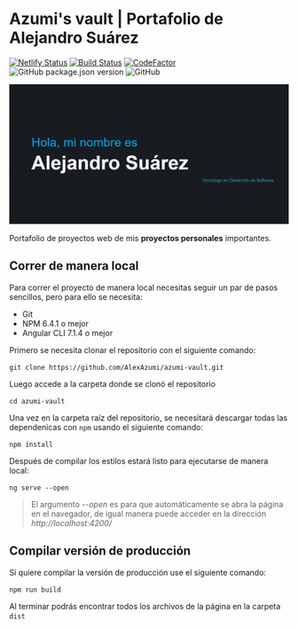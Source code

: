 # Azumi's vault | Portafolio de Alejandro Suárez
[![Netlify Status](https://api.netlify.com/api/v1/badges/eaf1007b-cb2f-4151-9922-e1560ff75126/deploy-status)](https://app.netlify.com/sites/azumi-vault/deploys)
[![Build Status](https://travis-ci.com/AlexAzumi/azumi-vault.svg?branch=master)](https://travis-ci.com/AlexAzumi/azumi-vault)
[![CodeFactor](https://www.codefactor.io/repository/github/alexazumi/azumi-vault/badge)](https://www.codefactor.io/repository/github/alexazumi/azumi-vault)
![GitHub package.json version](https://img.shields.io/github/package-json/v/alexazumi/azumi-vault.svg?style=popout)
![GitHub](https://img.shields.io/github/license/alexazumi/azumi-vault.svg?style=popout)

<p align="center">
  <img src="/img/preview.png" alt="Captura del portafolio">
</p>

Portafolio de proyectos web de mis **proyectos personales** importantes.

## Correr de manera local
Para correr el proyecto de manera local necesitas seguir un par de pasos sencillos, pero para ello se necesita:
- Git
- NPM 6.4.1 o mejor
- Angular CLI 7.1.4 o mejor

Primero se necesita clonar el repositorio con el siguiente comando:
```
git clone https://github.com/AlexAzumi/azumi-vault.git
```
Luego accede a la carpeta donde se clonó el repositorio
```
cd azumi-vault
```

Una vez en la carpeta raíz del repositorio, se necesitará descargar todas las dependenicas con `npm` usando el siguiente comando:
```
npm install
```
Después de compilar los estilos estará listo para ejecutarse de manera local:
```
ng serve --open
```
> El argumento *--open* es para que automáticamente se abra la página en el navegador, de igual manera puede acceder en la dirección *http://localhost:4200/*

## Compilar versión de producción
Si quiere compilar la versión de producción use el siguiente comando:
```
npm run build
```
Al terminar podrás encontrar todos los archivos de la página en la carpeta `dist`
